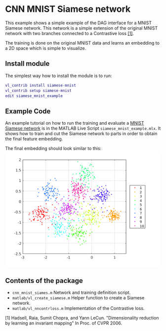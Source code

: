 # CNN MNIST Siamese network

This example shows a simple example of the DAG interface for a MNIST Siamese network. This network is a simple extension of the original MNIST network with two branches connected to a Contrastive loss [[1]](#hadsell16).

The training is done on the original MNIST data and learns an embedding to a 2D space which is simple to visualize.

## Install module
The simplest way how to install the module is to run:
```matlab
vl_contrib install siamese-mnist
vl_contrib setup siamese-mnist
edit siamese_mnist_example
```
## Example Code
An example tutorial on how to run the training and evaluate a [MNIST Siamese network](images/siamese_net.png) is in the MATLAB Live Script `siamese_mnist_example.mlx`. It shows how to train and cut the Siamese network to parts in order to obtain the final feature embedding.

The final embedding should look similar to this: ![Final embedding of the Siamese training](images/embedding.png)

## Contents of the package
* `cnn_mnist_siames.m` Network and training definition script.
* `matlab/vl_create_siamese.m` Helper function to create a Siamese network.
* `matlab/vl_nncontrloss.m` Implementation of the Contrastive loss.


<a name="hadsell06"></a>
[1] Hadsell, Raia, Sumit Chopra, and Yann LeCun.
"Dimensionality reduction by learning an invariant mapping"
In Proc. of CVPR 2006.
